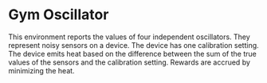 # Gym Oscillator

This environment reports the values of four independent oscillators. They
represent noisy sensors on a device. The device has one calibration setting.
The device emits heat based on the difference between the sum of the true
values of the sensors and the calibration setting. Rewards are accrued by
minimizing the heat.
